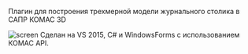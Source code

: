 Плагин для построения трехмерной модели журнального столика в САПР КОМАС 3D

![screen](https://user-images.githubusercontent.com/31784614/54474425-2abd2f80-4817-11e9-8438-c6ed27520445.png)
Сделан на VS 2015, C# и WindowsForms с использованием КОМАС API.
